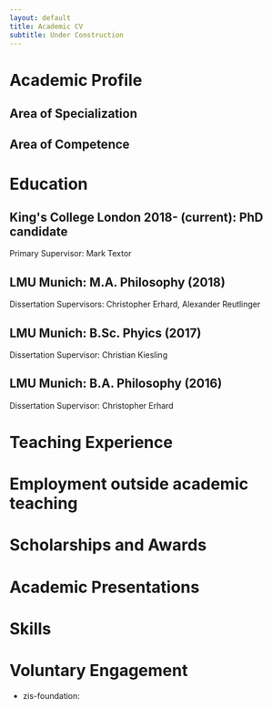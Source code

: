 ```yaml
---
layout: default
title: Academic CV
subtitle: Under Construction
---
```

# Academic Profile
## Area of Specialization
## Area of Competence
##

# Education
## King's College London 2018- (current): PhD candidate
Primary Supervisor: Mark Textor
## LMU Munich: M.A. Philosophy (2018)
Dissertation Supervisors: Christopher Erhard, Alexander Reutlinger
## LMU Munich: B.Sc. Phyics (2017)
Dissertation Supervisor: Christian Kiesling
## LMU Munich: B.A. Philosophy (2016)
Dissertation Supervisor: Christopher Erhard

# Teaching Experience

# Employment outside academic teaching

# Scholarships and Awards

# Academic Presentations

# Skills

# Voluntary Engagement
- zis-foundation: 
